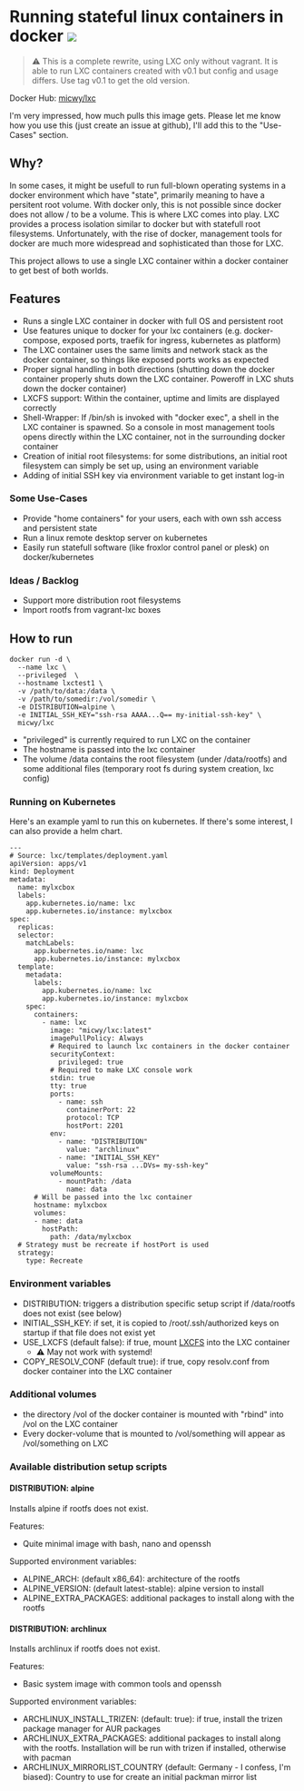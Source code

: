 # Running stateful linux containers in docker ![](https://img.shields.io/docker/pulls/micwy/lxc.svg?v_DATE)

> :warning: This is a complete rewrite, using LXC only without vagrant. It is able to run LXC containers created with v0.1 but
> config and usage differs. Use tag v0.1 to get the old version.

Docker Hub: [micwy/lxc](https://hub.docker.com/r/micwy/lxc) 

I'm very impressed, how much pulls this image gets. Please let me know how you use this (just create an issue at github), I'll add this to the "Use-Cases" section.

## Why?

In some cases, it might be usefull to run full-blown operating systems in a docker environment which have "state", primarily meaning to have a persitent root volume. With docker only, this is not possible since docker does not allow / to be a volume. This is where LXC comes into play. LXC provides a process isolation similar to docker but with statefull root filesystems. Unfortunately, with the rise of docker, management tools for docker are much more widespread and sophisticated than those for LXC.

This project allows to use a single LXC container within a docker container to get best of both worlds.

## Features

* Runs a single LXC container in docker with full OS and persistent root
* Use features unique to docker for your lxc containers (e.g. docker-compose, exposed ports, traefik for ingress, kubernetes as platform)
* The LXC container uses the same limits and network stack as the docker container, so things like exposed ports works as expected
* Proper signal handling in both directions (shutting down the docker container properly shuts down the LXC container. Poweroff in LXC shuts down the docker container)
* LXCFS support: Within the container, uptime and limits are displayed correctly
* Shell-Wrapper: If /bin/sh is invoked with "docker exec", a shell in the LXC container is spawned. So a console in most management tools opens directly within the LXC container, not in the surrounding docker container
* Creation of initial root filesystems: for some distributions, an initial root filesystem can simply be set up, using an environment variable
* Adding of initial SSH key via environment variable to get instant log-in

### Some Use-Cases

* Provide "home containers" for your users, each with own ssh access and persistent state
* Run a linux remote desktop server on kubernetes
* Easily run statefull software (like froxlor control panel or plesk) on docker/kubernetes

### Ideas / Backlog

* Support more distribution root filesystems
* Import rootfs from vagrant-lxc boxes

## How to run

```
docker run -d \
  --name lxc \
  --privileged  \
  --hostname lxctest1 \
  -v /path/to/data:/data \
  -v /path/to/somedir:/vol/somedir \
  -e DISTRIBUTION=alpine \
  -e INITIAL_SSH_KEY="ssh-rsa AAAA...Q== my-initial-ssh-key" \
  micwy/lxc
 ```

* "privileged" is currently required to run LXC on the container
* The hostname is passed into the lxc container
* The volume /data contains the root filesystem (under /data/rootfs) and some additional files (temporary root fs during system creation, lxc config)

### Running on Kubernetes

Here's an example yaml to run this on kubernetes. If there's some interest, I can also provide a helm chart.

```
---
# Source: lxc/templates/deployment.yaml
apiVersion: apps/v1
kind: Deployment
metadata:
  name: mylxcbox
  labels:
    app.kubernetes.io/name: lxc
    app.kubernetes.io/instance: mylxcbox
spec:
  replicas: 
  selector:
    matchLabels:
      app.kubernetes.io/name: lxc
      app.kubernetes.io/instance: mylxcbox
  template:
    metadata:
      labels:
        app.kubernetes.io/name: lxc
        app.kubernetes.io/instance: mylxcbox
    spec:
      containers:
        - name: lxc
          image: "micwy/lxc:latest"
          imagePullPolicy: Always
          # Required to launch lxc containers in the docker container
          securityContext:
            privileged: true
          # Required to make LXC console work
          stdin: true
          tty: true
          ports:
            - name: ssh
              containerPort: 22
              protocol: TCP
              hostPort: 2201
          env:
            - name: "DISTRIBUTION"
              value: "archlinux"
            - name: "INITIAL_SSH_KEY"
              value: "ssh-rsa ...DVs= my-ssh-key"
          volumeMounts:
            - mountPath: /data
              name: data
      # Will be passed into the lxc container
      hostname: mylxcbox
      volumes:
      - name: data
        hostPath:
          path: /data/mylxcbox
  # Strategy must be recreate if hostPort is used
  strategy:
    type: Recreate

```

### Environment variables

* DISTRIBUTION: triggers a distribution specific setup script if /data/rootfs does not exist (see below)
* INITIAL_SSH_KEY: if set, it is copied to /root/.ssh/authorized keys on startup if that file does not exist yet
* USE_LXCFS (default false): if true, mount [LXCFS](https://github.com/lxc/lxcfs) into the LXC container
    * :warning: May not work with systemd!
* COPY_RESOLV_CONF (default true): if true, copy resolv.conf from docker container into the LXC container

### Additional volumes

* the directory /vol of the docker container is mounted with "rbind" into /vol on the LXC container
* Every docker-volume that is mounted to /vol/something will appear as /vol/something on LXC

### Available distribution setup scripts

#### DISTRIBUTION: alpine

Installs alpine if rootfs does not exist.

Features:
* Quite minimal image with bash, nano and openssh

Supported environment variables:
* ALPINE_ARCH: (default x86_64): architecture of the rootfs
* ALPINE_VERSION: (default latest-stable): alpine version to install
* ALPINE_EXTRA_PACKAGES: additional packages to install along with the rootfs

#### DISTRIBUTION: archlinux

Installs archlinux if rootfs does not exist.

Features:
* Basic system image with common tools and openssh

Supported environment variables:
* ARCHLINUX_INSTALL_TRIZEN: (default: true): if true, install the trizen package manager for AUR packages
* ARCHLINUX_EXTRA_PACKAGES: additional packages to install along with the rootfs. Installation will be run with trizen if installed, otherwise with pacman
* ARCHLINUX_MIRRORLIST_COUNTRY (default: Germany - I confess, I'm biased): Country to use for create an initial packman mirror list
